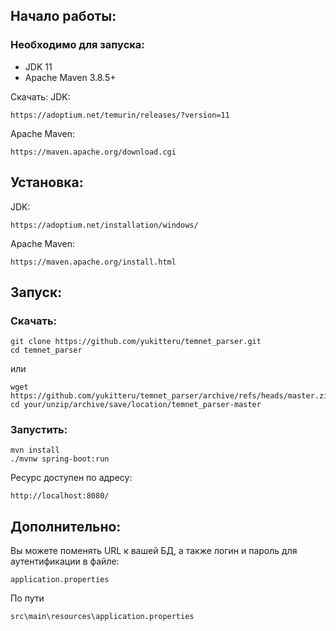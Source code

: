 ## Начало работы:

### Необходимо для запуска:
- JDK 11
- Apache Maven 3.8.5+ 

Скачать:
JDK:
```
https://adoptium.net/temurin/releases/?version=11
```
Apache Maven:
```
https://maven.apache.org/download.cgi
```
## Установка:
JDK:
```
https://adoptium.net/installation/windows/
```

Apache Maven:
```
https://maven.apache.org/install.html
```


## Запуск:
### Скачать:
```shell
git clone https://github.com/yukitteru/temnet_parser.git
cd temnet_parser
```
или
```
wget https://github.com/yukitteru/temnet_parser/archive/refs/heads/master.zip
cd your/unzip/archive/save/location/temnet_parser-master
```
### Запустить:
```
mvn install
./mvnw spring-boot:run
```
Ресурс доступен по адресу:
```
http://localhost:8080/
```

## Дополнительно:
Вы можете поменять URL к вашей БД, а также логин и пароль для аутентификации в файле: 
```
application.properties
```
По пути
```
src\main\resources\application.properties
```
